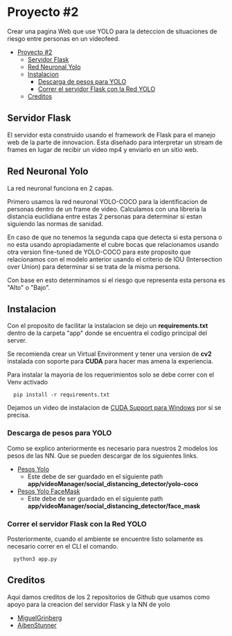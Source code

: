 # Proyecto #2

Crear una pagina Web que use YOLO para la deteccion de situaciones de riesgo entre personas en un videofeed.

- [Proyecto #2](#proyecto-2)
  - [Servidor Flask](#servidor-flask)
  - [Red Neuronal Yolo](#red-neuronal-yolo)
  - [Instalacion](#instalacion)
    - [Descarga de pesos para YOLO](#descarga-de-pesos-para-yolo)
    - [Correr el servidor Flask con la Red YOLO](#correr-el-servidor-flask-con-la-red-yolo)
  - [Creditos](#creditos)

## Servidor Flask

El servidor esta construido usando el framework de Flask para el manejo web de la parte de innovacion.
Esta diseñado para interpretar un stream de frames en lugar de recibir un video mp4 y enviarlo en un sitio web.

## Red Neuronal Yolo

La red neuronal funciona en 2 capas.

Primero usamos la red neuronal YOLO-COCO para la identificacion de personas dentro de un frame de video.
Calculamos con una libreria la distancia euclidiana entre estas 2 personas para determinar si estan siguiendo las normas de sanidad.

En caso de que no tenemos la segunda capa que detecta si esta persona o no esta usando apropiadamente el cubre bocas que relacionamos usando otra version fine-tuned de YOLO-COCO para este proposito que relacionamos con el modelo anterior usando el criterio de IOU (Intersection over Union) para determinar si se trata de la misma persona.

Con base en esto determinamos si el riesgo que representa esta persona es "Alto" o "Bajo".

## Instalacion

Con el proposito de facilitar la instalacion se dejo un **requirements.txt** dentro de la carpeta "app" donde se encuentra el codigo principal del server.

Se recomienda crear un Virtual Environment y tener una version de **cv2** instalada con soporte para **CUDA** para hacer mas amena la experiencia.

Para instalar la mayoria de los requerimientos solo se debe correr con el Venv activado

```
  pip install -r requirements.txt
```

Dejamos un video de instalacion de [CUDA Support para Windows](https://youtu.be/YsmhKar8oOc) por si se precisa.

### Descarga de pesos para YOLO

Como se explico anteriormente es necesario para nuestros 2 modelos los pesos de las NN. Que se pueden descargar de los siguientes links.

  - [Pesos Yolo](https://drive.google.com/file/d/1hOJCzA_UxOU3g8cAMI38KBUO8Ssk6glK/view?usp=sharing)
    - Este debe de ser guardado en el siguiente path **app/videoManager/social_distancing_detector/yolo-coco**
  - [Pesos Yolo FaceMask](https://drive.google.com/file/d/1sxT8bcA6R0FAd5MRBCxeelIXY8JGLwUq/view?usp=sharing)
    - Este debe de ser guardado en el siguiente path **app/videoManager/social_distancing_detector/face_mask**

### Correr el servidor Flask con la Red YOLO

Posteriormente, cuando el ambiente se encuentre listo solamente es necesario correr en el CLI el comando.

```
  python3 app.py
```
 
## Creditos

Aqui damos creditos de los 2 repositorios de Github que usamos como apoyo para la creacion del servidor Flask y la NN de yolo

 - [MiguelGrinberg](https://github.com/miguelgrinberg/flask-video-streaming)
 - [AibenStunner](https://github.com/aibenStunner/social-distancing-detector)